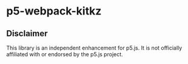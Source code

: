 # p5-webpack-kitkz

## Disclaimer
This library is an independent enhancement for p5.js. It is not officially affiliated with or endorsed by the p5.js project.

